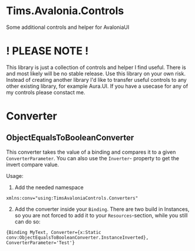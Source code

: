 # Tims.Avalonia.Controls
Some additional controls and helper for AvaloniaUI 

# ! PLEASE NOTE !
This library is just a collection of controls and helper I find useful. There is and most likely will be no stable release. Use this library on your own risk. Instead of creating another library I'd like to transfer useful controls to any other existing library, for example Aura.UI. If you have a usecase for any of my controls please constact me. 

# Converter
## ObjectEqualsToBooleanConverter

This converter takes the value of a binding and compares it to a given `ConverterParameter`. You can also use the `Inverter`- property to get the invert compare value.

Usage: 
1. Add the needed namespace
```xaml
xmlns:conv="using:TimsAvaloniaControls.Converters"
```
2. Add the converter inside your `Binding`. There are two build in Instances, so you are not forced to add it to your `Resources`-section, while you still can do so:
```xaml
{Binding MyText, Converter={x:Static conv:ObjectEqualsToBooleanConverter.InstanceInverted}, ConverterParameter='Test'}
```
 